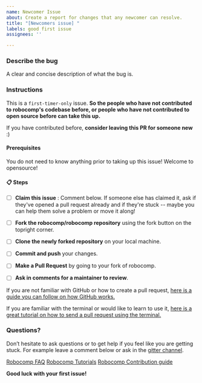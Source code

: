 ```yaml
---
name: Newcomer Issue
about: Create a report for changes that any newcomer can resolve.
title: "[Newcomers issue] "
labels: good first issue
assignees: ''

---
```

### Describe the bug

A clear and concise description of what the bug is.

### Instructions
This is a ``first-timer-only`` issue. **So the people who have not contributed to robocomp's codebase before, or people who have not contributed to open source before can take this up.**

If you have contributed before, **consider leaving this PR for someone new** :)

#### Prerequisites
You do not need to know anything prior to taking up this issue! Welcome to opensource!

#### 📋 Steps
- [ ] **Claim this issue** : Comment below. If someone else has claimed it, ask if they've opened a pull request already and if they're stuck -- maybe you can help them solve a problem or move it along!

- [ ]  **Fork the robocomp/robocomp repository** using the fork button on the topright corner.

- [ ] **Clone the newly forked repository** on your local machine.

- [ ] **Commit and push** your changes.

- [ ] **Make a Pull Request** by going to your fork of robocomp.

- [ ] **Ask in comments for a maintainer to review**.

If you are not familiar with GitHub or how to create a pull request, [here is a guide you can follow on how GitHub works.](https://guides.github.com/activities/hello-world/)

If you are familiar with the terminal or would like to learn to use it, [here is a great tutorial on how to send a pull request using the terminal.](https://github.com/robocomp/robocomp/blob/development/doc/contribute/contribute.md)

### Questions?
Don’t hesitate to ask questions or to get help if you feel like you are getting stuck. For example leave a comment below or ask in the [gitter channel](https://gitter.im/robocomp).



[Robocomp FAQ](https://github.com/robocomp/robocomp/blob/development/doc/FAQ.md)
[Robocomp Tutorials](https://github.com/robocomp/robocomp/blob/development/doc/README.md)
[Robocomp Contribution guide](https://github.com/robocomp/robocomp/blob/development/CONTRIBUTING.md)

**Good luck with your first issue!**
